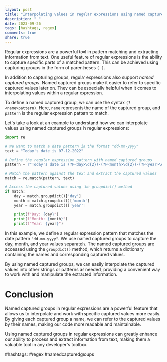 ```yaml
---
layout: post
title: "Interpolating values in regular expressions using named captured groups"
description: " "
date: 2023-09-26
tags: [hashtags, regex]
comments: true
share: true
---
```


Regular expressions are a powerful tool in pattern matching and extracting information from text. One useful feature of regular expressions is the ability to capture specific parts of a matched pattern. This can be achieved using capturing groups in the form of parentheses `( )`.

In addition to capturing groups, regular expressions also support *named captured groups*. Named captured groups make it easier to refer to specific captured values later on. They can be especially helpful when it comes to interpolating values within a regular expression.

To define a named captured group, we can use the syntax `(?<name>pattern)`. Here, `name` represents the name of the captured group, and `pattern` is the regular expression pattern to match.

Let's take a look at an example to understand how we can interpolate values using named captured groups in regular expressions:

```python
import re

# We want to match a date pattern in the format "dd-mm-yyyy"
text = "Today's date is 07-12-2022"

# Define the regular expression pattern with named captured groups
pattern = r"Today's date is (?P<day>\d{2})-(?P<month>\d{2})-(?P<year>\d{4})"

# Match the pattern against the text and extract the captured values
match = re.match(pattern, text)

# Access the captured values using the groupdict() method
if match:
    day = match.groupdict()['day']
    month = match.groupdict()['month']
    year = match.groupdict()['year']

    print(f"Day: {day}")
    print(f"Month: {month}")
    print(f"Year: {year}")
```

In this example, we define a regular expression pattern that matches the date pattern `"dd-mm-yyyy"`. We use named captured groups to capture the day, month, and year values separately. The named captured groups are accessed using the `groupdict()` method, which returns a dictionary containing the names and corresponding captured values.

By using named captured groups, we can easily interpolate the captured values into other strings or patterns as needed, providing a convenient way to work with and manipulate the extracted information.

# Conclusion

Named captured groups in regular expressions are a powerful feature that allows us to interpolate and work with specific captured values more easily. By giving each captured group a name, we can refer to the captured values by their names, making our code more readable and maintainable.

Using named captured groups in regular expressions can greatly enhance our ability to process and extract information from text, making them a valuable tool in any developer's toolbox.

#hashtags: #regex #namedcapturedgroups